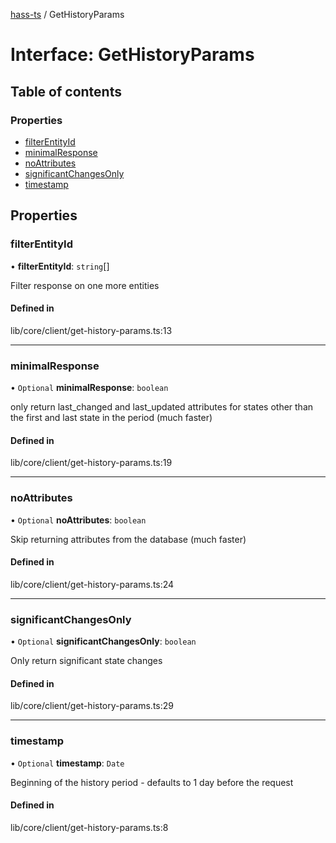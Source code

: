[hass-ts](../README.md) / GetHistoryParams

# Interface: GetHistoryParams

## Table of contents

### Properties

- [filterEntityId](GetHistoryParams.md#filterentityid)
- [minimalResponse](GetHistoryParams.md#minimalresponse)
- [noAttributes](GetHistoryParams.md#noattributes)
- [significantChangesOnly](GetHistoryParams.md#significantchangesonly)
- [timestamp](GetHistoryParams.md#timestamp)

## Properties

### filterEntityId

• **filterEntityId**: `string`[]

Filter response on one more entities

#### Defined in

lib/core/client/get-history-params.ts:13

---

### minimalResponse

• `Optional` **minimalResponse**: `boolean`

only return last_changed and last_updated attributes for states
other than the first and last state in the period (much faster)

#### Defined in

lib/core/client/get-history-params.ts:19

---

### noAttributes

• `Optional` **noAttributes**: `boolean`

Skip returning attributes from the database (much faster)

#### Defined in

lib/core/client/get-history-params.ts:24

---

### significantChangesOnly

• `Optional` **significantChangesOnly**: `boolean`

Only return significant state changes

#### Defined in

lib/core/client/get-history-params.ts:29

---

### timestamp

• `Optional` **timestamp**: `Date`

Beginning of the history period - defaults to 1 day before the request

#### Defined in

lib/core/client/get-history-params.ts:8
